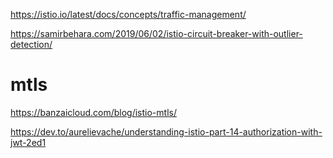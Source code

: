 https://istio.io/latest/docs/concepts/traffic-management/

https://samirbehara.com/2019/06/02/istio-circuit-breaker-with-outlier-detection/

# mtls
https://banzaicloud.com/blog/istio-mtls/

https://dev.to/aurelievache/understanding-istio-part-14-authorization-with-jwt-2ed1